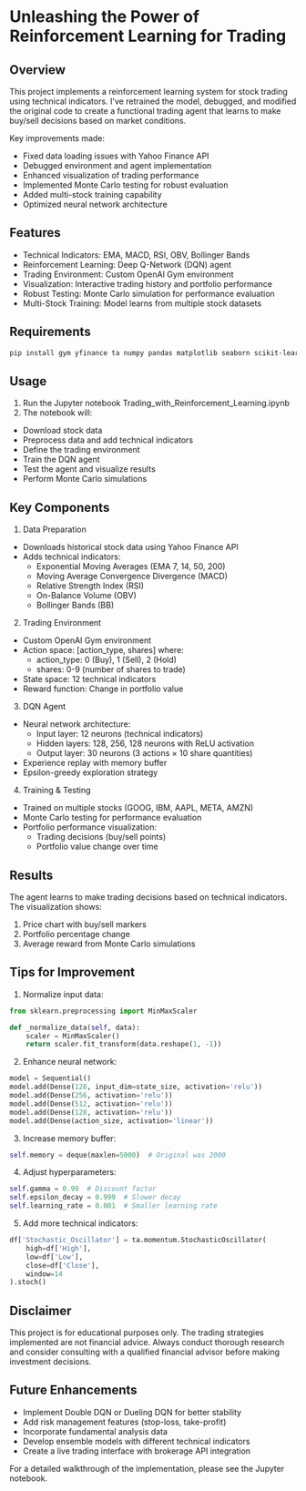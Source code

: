 # Unleashing the Power of Reinforcement Learning for Trading
## Overview
This project implements a reinforcement learning system for stock trading using technical indicators. I've retrained the model, debugged, and modified the original code to create a functional trading agent that learns to make buy/sell decisions based on market conditions.

Key improvements made:
- Fixed data loading issues with Yahoo Finance API
- Debugged environment and agent implementation
- Enhanced visualization of trading performance
- Implemented Monte Carlo testing for robust evaluation
- Added multi-stock training capability
- Optimized neural network architecture

## Features
- Technical Indicators: EMA, MACD, RSI, OBV, Bollinger Bands
- Reinforcement Learning: Deep Q-Network (DQN) agent
- Trading Environment: Custom OpenAI Gym environment
- Visualization: Interactive trading history and portfolio performance
- Robust Testing: Monte Carlo simulation for performance evaluation
- Multi-Stock Training: Model learns from multiple stock datasets

## Requirements
```bash
pip install gym yfinance ta numpy pandas matplotlib seaborn scikit-learn tensorflow
```
## Usage
1. Run the Jupyter notebook Trading_with_Reinforcement_Learning.ipynb
2. The notebook will:
- Download stock data
- Preprocess data and add technical indicators
- Define the trading environment
- Train the DQN agent
- Test the agent and visualize results
- Perform Monte Carlo simulations

## Key Components
1. Data Preparation
- Downloads historical stock data using Yahoo Finance API
- Adds technical indicators:
  - Exponential Moving Averages (EMA 7, 14, 50, 200)
  - Moving Average Convergence Divergence (MACD)
  - Relative Strength Index (RSI)
  - On-Balance Volume (OBV)
  - Bollinger Bands (BB)

2. Trading Environment
- Custom OpenAI Gym environment
- Action space: [action_type, shares] where:
  - action_type: 0 (Buy), 1 (Sell), 2 (Hold)
  - shares: 0-9 (number of shares to trade)
- State space: 12 technical indicators
- Reward function: Change in portfolio value

3. DQN Agent
- Neural network architecture:
  - Input layer: 12 neurons (technical indicators)
  - Hidden layers: 128, 256, 128 neurons with ReLU activation
  - Output layer: 30 neurons (3 actions × 10 share quantities)
- Experience replay with memory buffer
- Epsilon-greedy exploration strategy

4. Training & Testing
- Trained on multiple stocks (GOOG, IBM, AAPL, META, AMZN)
- Monte Carlo testing for performance evaluation
- Portfolio performance visualization:
  - Trading decisions (buy/sell points)
  - Portfolio value change over time

## Results
The agent learns to make trading decisions based on technical indicators. The visualization shows:
1. Price chart with buy/sell markers
2. Portfolio percentage change
3. Average reward from Monte Carlo simulations

## Tips for Improvement
1. Normalize input data:

```python
from sklearn.preprocessing import MinMaxScaler

def _normalize_data(self, data):
    scaler = MinMaxScaler()
    return scaler.fit_transform(data.reshape(1, -1))
```

2. Enhance neural network:
```python
model = Sequential()
model.add(Dense(128, input_dim=state_size, activation='relu'))
model.add(Dense(256, activation='relu'))
model.add(Dense(512, activation='relu'))
model.add(Dense(128, activation='relu'))
model.add(Dense(action_size, activation='linear'))
```

3. Increase memory buffer:

```python
self.memory = deque(maxlen=5000)  # Original was 2000
```

4. Adjust hyperparameters:

```python
self.gamma = 0.99  # Discount factor
self.epsilon_decay = 0.999  # Slower decay
self.learning_rate = 0.001  # Smaller learning rate
```

5. Add more technical indicators:

```python
df['Stochastic_Oscillator'] = ta.momentum.StochasticOscillator(
    high=df['High'], 
    low=df['Low'], 
    close=df['Close'], 
    window=14
).stoch()
```

## Disclaimer
This project is for educational purposes only. The trading strategies implemented are not financial advice. Always conduct thorough research and consider consulting with a qualified financial advisor before making investment decisions.

## Future Enhancements
- Implement Double DQN or Dueling DQN for better stability
- Add risk management features (stop-loss, take-profit)
- Incorporate fundamental analysis data
- Develop ensemble models with different technical indicators
- Create a live trading interface with brokerage API integration

For a detailed walkthrough of the implementation, please see the Jupyter notebook.

